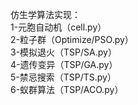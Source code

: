 仿生学算法实现：   
1-元胞自动机（cell.py）   
2-粒子群（Optimize/PSO.py）   
3-模拟退火（TSP/SA.py）   
4-遗传变异（TSP/GA.py）   
5-禁忌搜索（TSP/TS.py）   
6-蚁群算法（TSP/ACO.py）   
